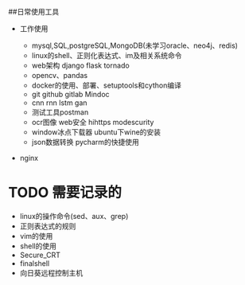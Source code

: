 ##日常使用工具
- 工作使用
  - mysql,SQL,postgreSQL,MongoDB(未学习oracle、neo4j、redis)
  - linux的shell、正则化表达式、im及相关系统命令
  - web架构 django flask tornado
  - opencv、pandas
  - docker的使用、部署、setuptools和cython编译
  - git github gitlab Mindoc
  - cnn rnn lstm gan
  - 测试工具postman
  - ocr图像  web安全 hihttps modescurity
  - window冰点下载器 ubuntu下wine的安装  
  - json数据转换 pycharm的快捷使用
  
- nginx

# TODO 需要记录的
 - linux的操作命令(sed、aux、grep) 
 - 正则表达式的规则
 - vim的使用
 - shell的使用
 - Secure_CRT
 - finalshell
 - 向日葵远程控制主机
